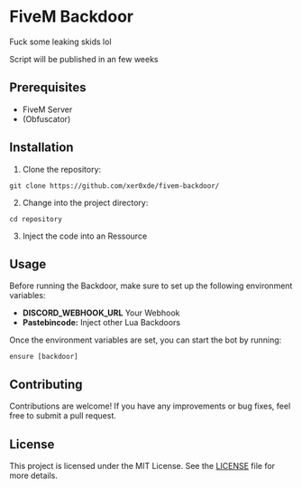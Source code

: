   <h1>FiveM Backdoor</h1>
  <p>Fuck some leaking skids lol</p>
   <p>Script will be published in an few weeks</p>


  <h2>Prerequisites</h2>
  <ul>
    <li>FiveM Server</li>
    <li>(Obfuscator)</li>
  </ul>

  <h2>Installation</h2>
  <ol>
    <li>Clone the repository:</li>
  </ol>
  <pre><code>git clone https://github.com/xer0xde/fivem-backdoor/</code></pre>
  <ol start="2">
    <li>Change into the project directory:</li>
  </ol>
  <pre><code>cd repository</code></pre>
  <ol start="3">
    <li>Inject the code into an Ressource</li>
  </ol>
  <h2>Usage</h2>
  <p>Before running the Backdoor, make sure to set up the following environment variables:</p>
  <ul>
    <li><strong>DISCORD_WEBHOOK_URL</strong> Your Webhook</li>
    <li><strong>Pastebincode:</strong> Inject other Lua Backdoors</li>
  </ul>
  <p>Once the environment variables are set, you can start the bot by running:</p>
  <pre><code>ensure [backdoor]</code></pre>

  <h2>Contributing</h2>
  <p>Contributions are welcome! If you have any improvements or bug fixes, feel free to submit a pull request.</p>

  <h2>License</h2>
  <p>This project is licensed under the MIT License. See the <a href="LICENSE">LICENSE</a> file for more details.</p>
